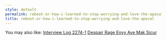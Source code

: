 ```yaml
---
style: default
permalink: reboot-or-how-i-learned-to-stop-worrying-and-love-the-apocal
title: reboot-or-how-i-learned-to-stop-worrying-and-love-the-apocal
---
```

You may also like:
[Interview Log 2274-1](http://scp-wiki.net/2274-interview-1)
[Despair Rage Envy Aye Mak Sicur](http://scp-wiki.net/dreams)